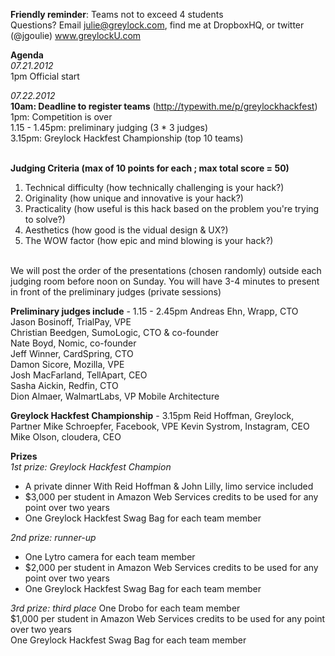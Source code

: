 **Friendly reminder**: Teams not to exceed 4 students<br>
Questions? Email julie@greylock.com, find me at DropboxHQ, or twitter (@jgoulie)
www.greylockU.com

<b>Agenda</b><br>
*07.21.2012*<br>
1pm Official start <br>

*07.22.2012* <br>
**10am: Deadline to register teams** (http://typewith.me/p/greylockhackfest)<br>
1pm: Competition is over<br>
1.15 - 1.45pm: preliminary judging (3 * 3 judges)<br>
3.15pm: Greylock Hackfest Championship (top 10 teams)<br><br>

<b>Judging Criteria (max of 10 points for each ; max total score = 50)</b><br>
1. Technical difficulty (how technically challenging is your hack?)<br>
2. Originality (how unique and innovative is your hack?)<br>
3. Practicality (how useful is this hack based on the problem you're trying to solve?)<br>
4. Aesthetics (how good is the vidual design & UX?)<br>
5. The WOW factor (how epic and mind blowing is your hack?)<br><br>

We will post the order of the presentations (chosen randomly) outside each judging room before noon on Sunday. You will have 3-4 minutes to present in front of the preliminary judges (private sessions)

<b>Preliminary judges include</b> - 1.15 - 2.45pm
Andreas Ehn, Wrapp, CTO<br>
Jason Bosinoff, TrialPay, VPE<br>
Christian Beedgen, SumoLogic, CTO & co-founder<br>
Nate Boyd, Nomic, co-founder<br>
Jeff Winner, CardSpring, CTO<br>
Damon Sicore, Mozilla, VPE<br>
Josh MacFarland, TellApart, CEO<br>
Sasha Aickin, Redfin, CTO<br>
Dion Almaer, WalmartLabs, VP Mobile Architecture<br>

<b>Greylock Hackfest Championship</b> - 3.15pm
Reid Hoffman, Greylock, Partner 
Mike Schroepfer, Facebook, VPE
Kevin Systrom, Instagram, CEO
Mike Olson, cloudera, CEO

<b>Prizes</b><br>
*1st prize: Greylock Hackfest Champion*
- A private dinner With Reid Hoffman & John Lilly, limo service included<br>
- $3,000 per student in Amazon Web Services credits to be used for any point over two years<br>
- One Greylock Hackfest Swag Bag for each team member

*2nd prize: runner-up*
- One Lytro camera for each team member<br>
- $2,000 per student in Amazon Web Services credits to be used for any point over two years<br>
- One Greylock Hackfest Swag Bag for each team member

*3rd prize: third place*
One Drobo for each team member<br>
$1,000 per student in Amazon Web Services credits to be used for any point over two years<br>
One Greylock Hackfest Swag Bag for each team member